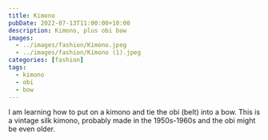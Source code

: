 ```yaml
---
title: Kimono
pubDate: 2022-07-13T11:00:00+10:00
description: Kimono, plus obi bow
images:
  - ../images/fashion/Kimono.jpeg
  - ../images/fashion/Kimono (1).jpeg
categories: [fashion]
tags:
  - kimono
  - obi
  - bow
---
```


I am learning how to put on a kimono and tie the obi (belt) into a bow. This
is a vintage silk kimono, probably made in the 1950s-1960s and the obi might
be even older.
